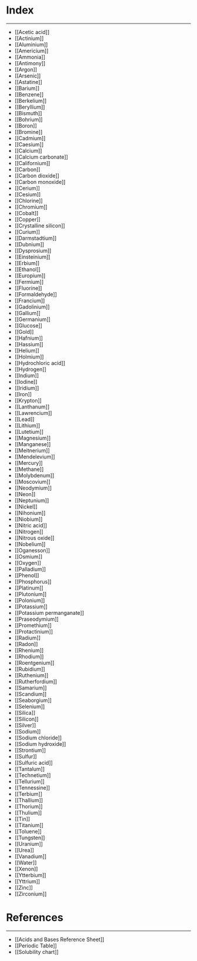 # Index
---
- [[Acetic acid]]
- [[Actinium]]
- [[Aluminium]]
- [[Americium]]
- [[Ammonia]]
- [[Antimony]]
- [[Argon]]
- [[Arsenic]]
- [[Astatine]]
- [[Barium]]
- [[Benzene]]
- [[Berkelium]]
- [[Beryllium]]
- [[Bismuth]]
- [[Bohrium]]
- [[Boron]]
- [[Bromine]]
- [[Cadmium]]
- [[Caesium]]
- [[Calcium]]
- [[Calcium carbonate]]
- [[Californium]]
- [[Carbon]]
- [[Carbon dioxide]]
- [[Carbon monoxide]]
- [[Cerium]]
- [[Cesium]]
- [[Chlorine]]
- [[Chromium]]
- [[Cobalt]]
- [[Copper]]
- [[Crystalline silicon]]
- [[Curium]]
- [[Darmstadtium]]
- [[Dubnium]]
- [[Dysprosium]]
- [[Einsteinium]]
- [[Erbium]]
- [[Ethanol]]
- [[Europium]]
- [[Fermium]]
- [[Fluorine]]
- [[Formaldehyde]]
- [[Francium]]
- [[Gadolinium]]
- [[Gallium]]
- [[Germanium]]
- [[Glucose]]
- [[Gold]]
- [[Hafnium]]
- [[Hassium]]
- [[Helium]]
- [[Holmium]]
- [[Hydrochloric acid]]
- [[Hydrogen]]
- [[Indium]]
- [[Iodine]]
- [[Iridium]]
- [[Iron]]
- [[Krypton]]
- [[Lanthanum]]
- [[Lawrencium]]
- [[Lead]]
- [[Lithium]]
- [[Lutetium]]
- [[Magnesium]]
- [[Manganese]]
- [[Meitnerium]]
- [[Mendelevium]]
- [[Mercury]]
- [[Methane]]
- [[Molybdenum]]
- [[Moscovium]]
- [[Neodymium]]
- [[Neon]]
- [[Neptunium]]
- [[Nickel]]
- [[Nihonium]]
- [[Niobium]]
- [[Nitric acid]]
- [[Nitrogen]]
- [[Nitrous oxide]]
- [[Nobelium]]
- [[Oganesson]]
- [[Osmium]]
- [[Oxygen]]
- [[Palladium]]
- [[Phenol]]
- [[Phosphorus]]
- [[Platinum]]
- [[Plutonium]]
- [[Polonium]]
- [[Potassium]]
- [[Potassium permanganate]]
- [[Praseodymium]]
- [[Promethium]]
- [[Protactinium]]
- [[Radium]]
- [[Radon]]
- [[Rhenium]]
- [[Rhodium]]
- [[Roentgenium]]
- [[Rubidium]]
- [[Ruthenium]]
- [[Rutherfordium]]
- [[Samarium]]
- [[Scandium]]
- [[Seaborgium]]
- [[Selenium]]
- [[Silica]]
- [[Silicon]]
- [[Silver]]
- [[Sodium]]
- [[Sodium chloride]]
- [[Sodium hydroxide]]
- [[Strontium]]
- [[Sulfur]]
- [[Sulfuric acid]]
- [[Tantalum]]
- [[Technetium]]
- [[Tellurium]]
- [[Tennessine]]
- [[Terbium]]
- [[Thallium]]
- [[Thorium]]
- [[Thulium]]
- [[Tin]]
- [[Titanium]]
- [[Toluene]]
- [[Tungsten]]
- [[Uranium]]
- [[Urea]]
- [[Vanadium]]
- [[Water]]
- [[Xenon]]
- [[Ytterbium]]
- [[Yttrium]]
- [[Zinc]]
- [[Zirconium]]

# References
---
- [[Acids and Bases Reference Sheet]]
- [[Periodic Table]]
- [[Solubility chart]]